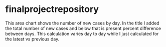 # finalprojectrepository

This area chart shows the number of new cases by day. In the title I added the total number of new cases and below that is present percent difference between days. This calculation varies day to day while I just calculated for the latest vs previous day.